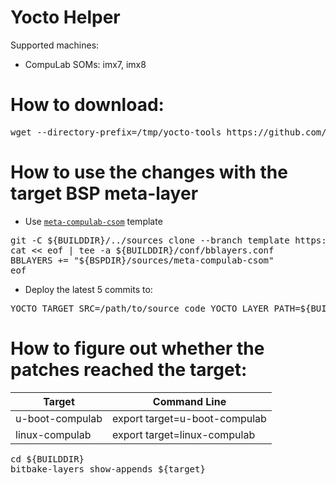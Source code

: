 # Yocto Helper

Supported machines:

* CompuLab SOMs: imx7, imx8

# How to download:
<pre>
wget --directory-prefix=/tmp/yocto-tools https://github.com/compulab-yokneam/Documentation/edit/master/tools/yocto-helper.sh
</pre>

# How to use the changes with the target BSP meta-layer
* Use [`meta-compulab-csom`](https://github.com/compulab-yokneam/meta-compulab-csom/tree/template) template
<pre>
git -C ${BUILDDIR}/../sources clone --branch template https://github.com/compulab-yokneam/meta-compulab-csom.git
cat << eof | tee -a ${BUILDDIR}/conf/bblayers.conf
BBLAYERS += "${BSPDIR}/sources/meta-compulab-csom"
eof
</pre>

* Deploy the latest 5 commits to:
<pre>
YOCTO_TARGET_SRC=/path/to/source_code YOCTO_LAYER_PATH=${BUILDDIR}/../sources/meta-compulab-csom BASE=HEAD~5 source /tmp/yocto-tools/yocto-helper.sh
</pre>

# How to figure out whether the patches reached the target:
|Target|Command Line|
|---|---|
|u-boot-compulab|export target=u-boot-compulab
|linux-compulab|export target=linux-compulab

<pre>
cd ${BUILDDIR}
bitbake-layers show-appends ${target}
</pre>
